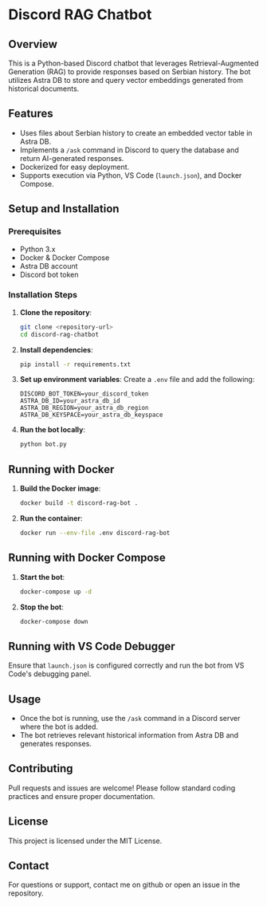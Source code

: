 # Discord RAG Chatbot

## Overview

This is a Python-based Discord chatbot that leverages Retrieval-Augmented Generation (RAG) to provide responses based on Serbian history. The bot utilizes Astra DB to store and query vector embeddings generated from historical documents.

## Features

- Uses files about Serbian history to create an embedded vector table in Astra DB.
- Implements a `/ask` command in Discord to query the database and return AI-generated responses.
- Dockerized for easy deployment.
- Supports execution via Python, VS Code (`launch.json`), and Docker Compose.

## Setup and Installation

### Prerequisites

- Python 3.x
- Docker & Docker Compose
- Astra DB account
- Discord bot token

### Installation Steps

1. **Clone the repository**:

   ```bash
   git clone <repository-url>
   cd discord-rag-chatbot
   ```

2. **Install dependencies**:

   ```bash
   pip install -r requirements.txt
   ```

3. **Set up environment variables**:
   Create a `.env` file and add the following:

   ```env
   DISCORD_BOT_TOKEN=your_discord_token
   ASTRA_DB_ID=your_astra_db_id
   ASTRA_DB_REGION=your_astra_db_region
   ASTRA_DB_KEYSPACE=your_astra_db_keyspace
   ```

4. **Run the bot locally**:
   ```bash
   python bot.py
   ```

## Running with Docker

1. **Build the Docker image**:
   ```bash
   docker build -t discord-rag-bot .
   ```
2. **Run the container**:
   ```bash
   docker run --env-file .env discord-rag-bot
   ```

## Running with Docker Compose

1. **Start the bot**:
   ```bash
   docker-compose up -d
   ```
2. **Stop the bot**:
   ```bash
   docker-compose down
   ```

## Running with VS Code Debugger

Ensure that `launch.json` is configured correctly and run the bot from VS Code's debugging panel.

## Usage

- Once the bot is running, use the `/ask` command in a Discord server where the bot is added.
- The bot retrieves relevant historical information from Astra DB and generates responses.

## Contributing

Pull requests and issues are welcome! Please follow standard coding practices and ensure proper documentation.

## License

This project is licensed under the MIT License.

## Contact

For questions or support, contact me on github or open an issue in the repository.
